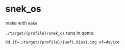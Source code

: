 # snek_os

make with `make`

`./target/{profile}/snek_os` runs in qemu

`dd if=./target/{profile}/{uefi,bios}.img of=device`

